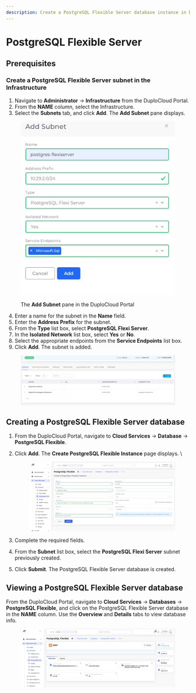 ```yaml
---
description: Create a PostgreSQL Flexible Server database instance in DuploCloud
---
```


# PostgreSQL Flexible Server

## Prerequisites

### Create a PostgreSQL Flexible Server subnet in the Infrastructure

1. Navigate to **Administrator** -> **Infrastructure** from the DuploCloud Portal.&#x20;
2. From the **NAME** column, select the Infrastructure.&#x20;
3. Select the **Subnets** tab, and click **Add**. The **Add Subnet** pane displays.&#x20;

<div align="left">

<figure><img src="../../../.gitbook/assets/final sub.png" alt=""><figcaption><p>The <strong>Add Subnet</strong> pane in the DuploCloud Portal</p></figcaption></figure>

</div>

4. Enter a name for the subnet in the **Name** field.&#x20;
5. Enter the **Address Prefix** for the subnet.&#x20;
6. From the **Type** list box, select **PostgreSQL Flexi Server**.
7. In the **Isolated Network** list box, select **Yes** or **No**.&#x20;
8. Select the appropriate endpoints from the **Service Endpoints** list box.&#x20;
9. Click **Add**. The subnet is added.&#x20;

<div align="left">

<figure><img src="../../../.gitbook/assets/success.png" alt=""><figcaption></figcaption></figure>

</div>

## Creating a PostgreSQL Flexible Server database

1. From the DuploCloud Portal, navigate to **Cloud Services** -> **Database** -> **PostgreSQL Flexible**.
2.  Click **Add**. The **Create PostgreSQL Flexible Instance** page displays. \


    <figure><img src="../../../.gitbook/assets/postgress add page.png" alt=""><figcaption></figcaption></figure>
3. Complete the required fields.&#x20;
4. From the **Subnet** list box, select the **PostgreSQL Flexi Server** subnet previously created.&#x20;
5. Click **Submit**. The PostgreSQL Flexible Server database is created.&#x20;

## Viewing a PostgreSQL Flexible Server database

From the DuploCloud Portal, navigate to **Cloud Services** -> **Databases** -> **PostgreSQL Flexible**, and click on the PostgreSQL Flexible Server database in the **NAME** column. Use the **Overview** and **Details** tabs to view database info.&#x20;

<figure><img src="../../../.gitbook/assets/view postgresql.png" alt=""><figcaption></figcaption></figure>
